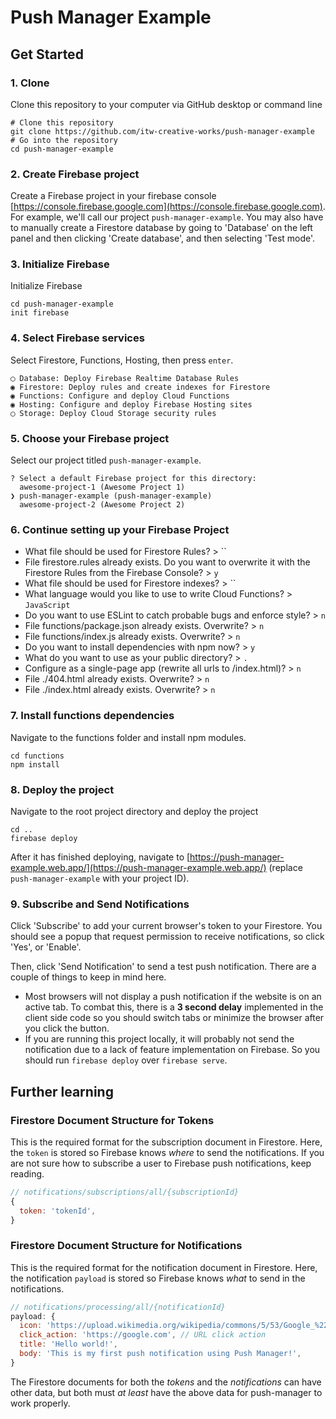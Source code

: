 # Push Manager Example

## Get Started
### 1. Clone
Clone this repository to your computer via GitHub desktop or command line
```shell
# Clone this repository
git clone https://github.com/itw-creative-works/push-manager-example
# Go into the repository
cd push-manager-example
```

### 2. Create Firebase project
Create a Firebase project in your firebase console [https://console.firebase.google.com](https://console.firebase.google.com). For example, we'll call our project `push-manager-example`.
You may also have to manually create a Firestore database by going to 'Database' on the left panel and then clicking 'Create database', and then selecting 'Test mode'.

### 3. Initialize Firebase
Initialize Firebase
```shell
cd push-manager-example
init firebase
```

### 4. Select Firebase services
Select Firestore, Functions, Hosting, then press `enter`.
```shell
◯ Database: Deploy Firebase Realtime Database Rules
◉ Firestore: Deploy rules and create indexes for Firestore
◉ Functions: Configure and deploy Cloud Functions
◉ Hosting: Configure and deploy Firebase Hosting sites
◯ Storage: Deploy Cloud Storage security rules
```

### 5. Choose your Firebase project
Select our project titled `push-manager-example`.
```shell
? Select a default Firebase project for this directory:
  awesome-project-1 (Awesome Project 1)
❯ push-manager-example (push-manager-example)
  awesome-project-2 (Awesome Project 2)
```

### 6. Continue setting up your Firebase Project
* What file should be used for Firestore Rules? > ``
* File firestore.rules already exists. Do you want to overwrite it with the Firestore Rules from the Firebase Console? > `y`
* What file should be used for Firestore indexes? > ``
* What language would you like to use to write Cloud Functions? > `JavaScript`
* Do you want to use ESLint to catch probable bugs and enforce style? > `n`
* File functions/package.json already exists. Overwrite? > `n`
* File functions/index.js already exists. Overwrite? > `n`
* Do you want to install dependencies with npm now? > `y`
* What do you want to use as your public directory? > `.`
* Configure as a single-page app (rewrite all urls to /index.html)? > `n`
* File ./404.html already exists. Overwrite? > `n`
* File ./index.html already exists. Overwrite? > `n`


### 7. Install functions dependencies
Navigate to the functions folder and install npm modules.
```shell
cd functions
npm install
```

### 8. Deploy the project
Navigate to the root project directory and deploy the project
```shell
cd ..
firebase deploy
```
After it has finished deploying, navigate to [https://push-manager-example.web.app/](https://push-manager-example.web.app/) (replace `push-manager-example` with your project ID).

### 9. Subscribe and Send Notifications
Click 'Subscribe' to add your current browser's token to your Firestore. You should see a popup that request permission to receive notifications, so click 'Yes', or 'Enable'.

Then, click 'Send Notification' to send a test push notification. There are a couple of things to keep in mind here.
* Most browsers will not display a push notification if the website is on an active tab. To combat this, there is a **3 second delay** implemented in the client side code so you should switch tabs or minimize the browser after you click the button.
* If you are running this project locally, it will probably not send the notification due to a lack of feature implementation on Firebase. So you should run `firebase deploy` over `firebase serve`.


## Further learning
### Firestore Document Structure for Tokens
This is the required format for the subscription document in Firestore. Here, the `token` is stored so Firebase knows *where* to send the notifications.
If you are not sure how to subscribe a user to Firebase push notifications, keep reading.
```js
// notifications/subscriptions/all/{subscriptionId}
{
  token: 'tokenId',
}
```

### Firestore Document Structure for Notifications
This is the required format for the notification document in Firestore. Here, the notification `payload` is stored so Firebase knows *what* to send in the notifications.
```js
// notifications/processing/all/{notificationId}
payload: {
  icon: 'https://upload.wikimedia.org/wikipedia/commons/5/53/Google_%22G%22_Logo.svg', // Link to notification icon
  click_action: 'https://google.com', // URL click action
  title: 'Hello world!',
  body: 'This is my first push notification using Push Manager!',
}
```

The Firestore documents for both the *tokens* and the *notifications* can have other data, but both must *at least* have the above data for push-manager to work properly.

